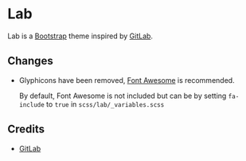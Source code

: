 # Lab

Lab is a [Bootstrap][twbs] theme inspired by [GitLab][gitlab].

## Changes

- Glyphicons have been removed, [Font Awesome][fa] is recommended.

    By default, Font Awesome is not included but can be by setting `fa-include`
    to `true` in `scss/lab/_variables.scss`

## Credits

- [GitLab][gitlab]

[gitlab]: https://gitlab.com
[twbs]: https://getbootstrap.com
[fa]: https://fortawesome.github.io/Font-Awesome
